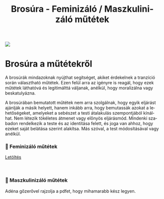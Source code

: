 ﻿---
title: "Brosúra - Feminizáló / Maszkulinizáló műtétek"
description: "Brosúra a transz emberek műtéti lehetőségeiről"
lang: hu
---

<div class="header-image"><img src="assets/images/undraw_ideation.svg" /></div>

# Brosúra a műtétekről

A brosúrák mindazoknak nyújthat segítséget, akiket érdekelnek a tranzíció során választható műtétek. Ezen felül arra az igényre is reagál, hogy ezek műtétek láthatóvá és legitimálttá váljanak, anélkül, hogy moralizálna vagy beskatulyázna.

A brosúrában bemutatott műtétek nem arra szolgálnak, hogy egyik eljárást ajánlják a másik helyett, hanem inkább arra, hogy bemutassák azokat a lehetőségeket, amelyeket a sebészet a testi átalakulás szempontjából kínálhat. Nem létezik tökéletes átmenet vagy előnyös eljárásmód. Mindenki szabadon rendelkezik a teste és az identitása felett, és joga van ahhoz, hogy ezeket saját belátása szerint alakítsa. Más szóval, a test módosításával vagy anélkül.


### 👸 Feminizáló műtétek

<div class="buttons">
<a class="center-button" target="_blank" href="https://genderutikalauz.hu/api/entry?language=hu&id=feminizalo-mutetek&extension=pdf">Letöltés</a>
</div>

<br />
<br />

### 👨 Maszkulinizáló műtétek
Adéna gőzerővel rajzolja a pdfet, hogy mihamarabb kész legyen.

